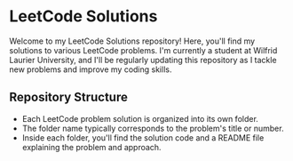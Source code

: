 # LeetCode Solutions

Welcome to my LeetCode Solutions repository! Here, you'll find my solutions to various LeetCode problems. I'm currently a student at Wilfrid Laurier University, and I'll be regularly updating this repository as I tackle new problems and improve my coding skills.


## Repository Structure

- Each LeetCode problem solution is organized into its own folder.
- The folder name typically corresponds to the problem's title or number.
- Inside each folder, you'll find the solution code and a README file explaining the problem and approach.